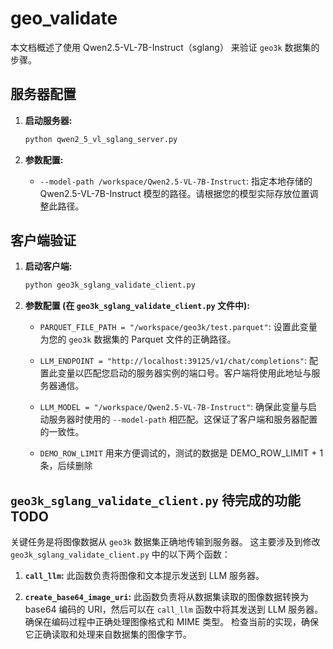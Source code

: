 # geo_validate

本文档概述了使用 Qwen2.5-VL-7B-Instruct（sglang） 来验证 `geo3k` 数据集的步骤。

## 服务器配置

1.  **启动服务器:**

    ```bash
    python qwen2_5_vl_sglang_server.py
    ```

2.  **参数配置:**

    *   `--model-path /workspace/Qwen2.5-VL-7B-Instruct`: 指定本地存储的 Qwen2.5-VL-7B-Instruct 模型的路径。请根据您的模型实际存放位置调整此路径。

## 客户端验证

1.  **启动客户端:**

    ```bash
    python geo3k_sglang_validate_client.py
    ```

2.  **参数配置 (在 `geo3k_sglang_validate_client.py` 文件中):**

    *   `PARQUET_FILE_PATH = "/workspace/geo3k/test.parquet"`:  设置此变量为您的 `geo3k` 数据集的 Parquet 文件的正确路径。

    *   `LLM_ENDPOINT = "http://localhost:39125/v1/chat/completions"`: 配置此变量以匹配您启动的服务器实例的端口号。客户端将使用此地址与服务器通信。

    *   `LLM_MODEL = "/workspace/Qwen2.5-VL-7B-Instruct"`: 确保此变量与启动服务器时使用的 `--model-path` 相匹配。这保证了客户端和服务器配置的一致性。

    * `DEMO_ROW_LIMIT` 用来方便调试的，测试的数据是 DEMO_ROW_LIMIT + 1 条，后续删除

## `geo3k_sglang_validate_client.py` 待完成的功能 TODO

关键任务是将图像数据从 `geo3k` 数据集正确地传输到服务器。 这主要涉及到修改 `geo3k_sglang_validate_client.py` 中的以下两个函数：

1.  **`call_llm`:** 此函数负责将图像和文本提示发送到 LLM 服务器。

2.  **`create_base64_image_uri`:** 此函数负责将从数据集读取的图像数据转换为 base64 编码的 URI，然后可以在 `call_llm` 函数中将其发送到 LLM 服务器。 确保在编码过程中正确处理图像格式和 MIME 类型。 检查当前的实现，确保它正确读取和处理来自数据集的图像字节。
